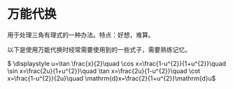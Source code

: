 # 万能代换
用于处理三角有理式的一种办法。特点：好想，难算。

以下是使用万能代换时经常需要使用到的一些式子，需要熟练记忆。

$ 
\displaystyle 
u=\tan \frac{x}{2}\quad
\cos x=\frac{1-u^{2}}{1+u^{2}}\quad
\sin x=\frac{2u}{1+u^{2}}\quad
\tan x=\frac{2u}{1-u^{2}}\quad
\cot x=\frac{1-u^{2}}{2u}\quad
\mathrm{d}x=\frac{2}{1+u^{2}}\mathrm{d}u$